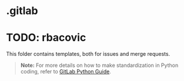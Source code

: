 # .gitlab

# TODO: rbacovic

This folder contains templates, both for issues and merge requests.

> **Note:** For more details on how to make standardization in Python coding, refer to [GitLab Python Guide](https://about.gitlab.com/handbook/business-technology/data-team/platform/python-guide/).

